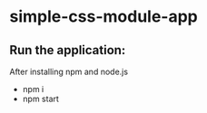 # simple-css-module-app

Run the application:
 - 
After installing npm and node.js 
 - npm i
 - npm start
 
